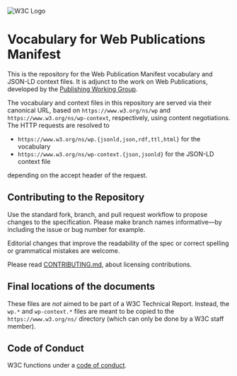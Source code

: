 

![W3C Logo](https://www.w3.org/Icons/w3c_home)

# Vocabulary for Web Publications Manifest

This is the repository for the Web Publication Manifest vocabulary and JSON-LD context files. It is adjunct to the work on Web Publications, developed by the [Publishing Working Group](https://www.w3.org/publishing/groups/publ-wg/).

The vocabulary and context files in this repository are served via their canonical URL, based on `https://www.w3.org/ns/wp` and `https://www.w3.org/ns/wp-context`, respectively, using content negotiations. The HTTP requests are resolved to

- `https://www.w3.org/ns/wp.{jsonld,json,rdf,ttl,html}` for the vocabulary
- `https://www.w3.org/ns/wp-context.{json,jsonld}` for the JSON-LD context file

depending on the accept header of the request.

## Contributing to the Repository

Use the standard fork, branch, and pull request workflow to propose changes to the specification. Please make branch names informative—by including the issue or bug number for example.

Editorial changes that improve the readability of the spec or correct spelling or grammatical mistakes are welcome.

Please read [CONTRIBUTING.md](CONTRIBUTING.md), about licensing contributions.

## Final locations of the documents

These files are _not_ aimed to be part of a W3C Technical Report. Instead, the `wp.*` and `wp-context.*` files are meant to be copied to the `https://www.w3.org/ns/` directory (which can only be done by a W3C staff member).

## Code of Conduct

W3C functions under a [code of conduct](https://www.w3.org/Consortium/cepc/).

